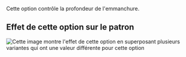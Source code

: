 Cette option contrôle la profondeur de l'emmanchure.

## Effet de cette option sur le patron

![Cette image montre l'effet de cette option en superposant plusieurs variantes qui ont une valeur différente pour cette option](wahid_armholedepthfactor_sample.svg "Effet de cette option sur le patron")
